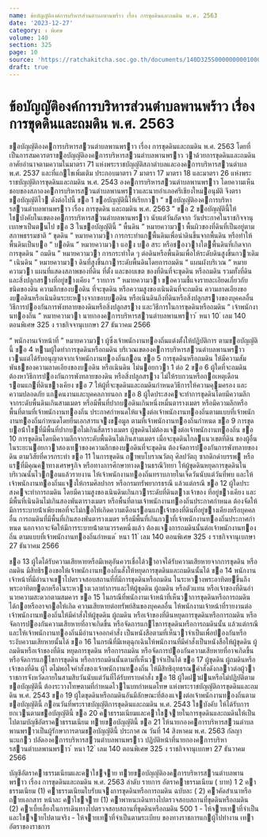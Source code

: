```yaml
---
name: ข้อบัญญัติองค์การบริหารส่วนตําบลพานพร้าว เรื่อง การขุดดินและถมดิน พ.ศ. 2563
date: '2023-12-27'
category: ง พิเศษ
volume: 140
section: 325
page: 10
source: 'https://ratchakitcha.soc.go.th/documents/140D325S0000000001000.pdf'
draft: true
---
```


# ข้อบัญญัติองค์การบริหารส่วนตําบลพานพร้าว เรื่อง การขุดดินและถมดิน พ.ศ. 2563

ขอบัญญัติองคการบริหารสวนตําบลพานพราว เรื่อง การขุดดินและถมดิน พ.ศ. 2563 โดยที่เป็นการสมควรตราขอบัญญัติองคการบริหารสวนตําบลพานพราว วาด้วยการขุดดินและถมดิน อาศัยอํานาจตามความในมาตรา 71 แห่งพระราชบัญญัติสภาตําบลและองคการบริหารสวนตําบล พ.ศ. 2537 และที่แกไขเพิ่มเติม ประกอบมาตรา 7 มาตรา 17 มาตรา 18 และมาตรา 26 แห่งพระราชบัญญัติการขุดดินและถมดิน พ.ศ. 2543 องคการบริหารสวนตําบลพานพราว โดยความเห็นชอบของสภาองคการบริหารสวนตําบลพานพราวและนายอําเภอศรีเชียงใหมอนุมัติ จึงตราขอบัญญัติไว ดังต่อไปนี้ ขอ 1 ขอบัญญัตินี้ให้เรียกวา “ ขอบัญญัติองคการบริหารสวนตําบลพานพราว เรื่อง การขุดดิน และถมดิน พ.ศ. 2563 ” ขอ 2 ขอบัญญัตินี้ให้ใชบังคับในเขตองคการบริหารสวนตําบลพานพราว นับแต่วันถัดจาก วันประกาศในราชกิจจานุเบกษาเป็นตนไป ขอ 3 ในขอบัญญัตินี้ “ พื้นดิน ” หมายความวา พื้นผิวของที่ดินที่เป็นอยู่ตามสภาพธรรมชาติ “ ขุดดิน ” หมายความวา การกระทําแกพื้นดินเพื่อนําดินขึ้นจากพื้นดิน หรือทําให้พื้นดินเป็นบอ “ บอดิน ” หมายความวา แอง บอ สระ หรือชองวางใตพื้นดินที่เกิดจากการขุดดิน “ ถมดิน ” หมายความวา การกระทําใด ๆ ต่อดินหรือพื้นดินเพื่อให้ระดับดินสูงขึ้นกวาเดิม “ เนินดิน ” หมายความวา ดินที่สูงขึ้นกวาระดับพื้นดินโดยการถมดิน “ แผนผังบริเวณ ” หมายความวา แผนที่แสดงสภาพของที่ดิน ที่ตั้ง และขอบเขต ของที่ดินที่จะขุดดิน หรือถมดิน รวมทั้งที่ดินและสิ่งปลูกสรางที่อยู่ขางเคียง “ รายการ ” หมายความวา ขอความชี้แจงรายละเอียดเกี่ยวกับชนิดของดิน ความลึกของบอดิน ที่จะขุดดิน หรือความสูงของเนินดินที่จะถมดิน ความลาดเอียงของบอดินหรือเนินดินระยะหางจากขอบบอดิน หรือเนินดินถึงที่ดินหรือสิ่งปลูกสรางของบุคคลอื่น วิธีการปองกันการพังทลายของดินหรือสิ่งปลูกสราง และวิธีการในการขุดดินหรือถมดิน “ เจ้าพนักงานทองถิ่น ” หมายความวา นายกองคการบริหารสวนตําบลพานพราว ้ หนา 10 ่ เลม 140 ตอนพิเศษ 325 ง ราชกิจจานุเบกษา 27 ธันวาคม 2566

“ พนักงานเจ้าหน้าที่ ” หมายความวา ผู้ซึ่งเจ้าพนักงานทองถิ่นแต่งตั้งให้ปฏิบัติการ ตามขอบัญญัตินี้ ขอ 4 หามผู้ใดทําการขุดดินหรือถมดิน บริเวณเขตองคการบริหารสวนตําบลพานพราว เวนแต่ได้รับอนุญาตจากเจ้าพนักงานทองถิ่นกอน ขอ 5 การขุดดินหรือถมดิน ให้มีความสัมพันธของความลาดเอียงของบอดิน หรือเนินดิน ไม่นอยกวา 1 ต่อ 2 ขอ 6 ผู้ใดที่จะถมดิน ต้องหาวิธีการปองกันการพังทลายของดิน หรือสิ่งปลูกสราง ไม่ให้รบกวนหรือกอเหตุเดือนรอนแกที่ดินขางเคียง ขอ 7 ให้ผู้ที่จะขุดดินและถมดินกําหนดวิธีการให้ความคุมครอง และความปลอดภัย แกคนงานและบุคคลภายนอก ขอ 8 ผู้ใดประสงคจะทําการขุดดินโดยมีความลึกจากระดับพื้นดินเกินสามเมตร หรือมีพื้นที่ปากบอดินเกินหนึ่งหมื่นตารางเมตร หรือมีความลึกหรือพื้นที่ตามที่เจ้าพนักงานทองถิ่น ประกาศกําหนดให้แจงต่อเจ้าพนักงานทองถิ่นตามแบบที่เจ้าพนักงานทองถิ่นกําหนดโดยยื่นเอกสารแจงขอมูล ตามที่เจ้าพนักงานทองถิ่นกําหนด ขอ 9 การขุดบอน้ําใชที่มีพื้นที่ปากบอไม่เกินสี่ตารางเมตร ผู้ขุดดินไม่ต้องแจงต่อเจ้าพนักงานทองถิ่น ขอ 10 การขุดดินโดยมีความลึกจากระดับพื้นดินไม่เกินสามเมตร เมื่อจะขุดดินใกลแนวเขตที่ดิน ของผู้อื่น ในระยะนอยกวาสองเทาของความลึกของบอดินที่จะขุดดิน ต้องจัดการปองกันการพังทลายของดิน ตามวิสัยที่ควรกระทํา ขอ 11 ในการขุดดิน ถาพบโบราณวัตถุ ศิลปวัตถุ ซากดึกดําบรรพ หรือแรที่มีคุณคาทางเศรษฐกิจ หรือทางการศึกษาทางดานธรณีวิทยา ให้ผู้ขุดดินหยุดการขุดดินในบริเวณนั้นไวกอนแล้วรายงาน ให้เจ้าพนักงานทองถิ่นทราบภายในเจ็ดวันนับแต่วันที่พบ และให้เจ้าพนักงานทองถิ่นแจงให้กรมศิลปากร หรือกรมทรัพยากรธรณี แล้วแต่กรณี ขอ 12 ผู้ใดประสงคจะทําการถมดิน โดยมีความสูงของเนินดินเกินกวาระดับที่ดินตางเจ้าของ ที่อยู่ขางเคียง และมีพื้นที่เนินดินไม่เกินสองพันตารางเมตร หรือพื้นที่ตามเจ้าพนักงานทองถิ่นประกาศกําหนด ต้องจัดให้มีการระบายน้ําเพียงพอที่จะไม่กอให้เกิดความเดือนรอนแกเจ้าของที่ดินที่อยู่ขางเคียงหรือบุคคลอื่น การถมดินที่มีพื้นที่เกินสองพันตารางเมตร หรือมีพื้นที่เกินกวาที่เจ้าพนักงานทองถิ่นประกาศกําหนด นอกจากจะจัดให้มีการระบายน้ําตามวรรคหนึ่งแล้ว ต้องแจงการถมดินนั้นต่อเจ้าพนักงานทองถิ่น ตามแบบที่เจ้าพนักงานทองถิ่นกําหนด ้ หนา 11 ่ เลม 140 ตอนพิเศษ 325 ง ราชกิจจานุเบกษา 27 ธันวาคม 2566

ขอ 13 ผู้ใดได้รับความเสียหายหรือมีเหตุอันควรเชื่อได้วาอาจได้รับความเสียหายจากการขุดดิน หรือถมดิน มีสิทธิรองขอให้เจ้าพนักงานทองถิ่นสั่งให้หยุดการขุดดินและถมดินนั้นได้ ขอ 14 พนักงานเจ้าหน้าที่มีอํานาจเขาไปตรวจสอบสถานที่ที่มีการขุดดินหรือถมดิน ในระหวางพระอาทิตยขึ้นถึงพระอาทิตยตกหรือในระหวางเวลาทําการและให้ผู้ขุดดิน ผู้ถมดิน หรือตัวแทน หรือเจ้าของที่ดินอํานวยความสะดวกตามสมควร ขอ 15 ในกรณีที่พนักงานเจ้าหน้าที่เห็นวาการขุดดินหรือการถมดิน ได้กอหรืออาจกอให้เกิด ความเสียหายต่อทรัพย์สินของบุคคลอื่น ให้พนักงานเจ้าหน้าที่รายงานต่อเจ้าพนักงานทองถิ่นให้มีคําสั่งให้ผู้ขุดดิน ผู้ถมดิน หรือเจ้าของที่ดินหยุดการขุดดินหรือการถมดิน หรือจัดการปองกันความเสียหายที่อาจเกิดขึ้น หรือจัดการแกไขการขุดดินหรือการถมดินนั้น แล้วแต่กรณี และให้เจ้าพนักงานทองถิ่นมีอํานาจออกคําสั่ง เป็นหนังสือตามที่เห็นวาจําเป็นเพื่อปองกันหรือระงับความเสียหายนั้นได้ ขอ 16 ในกรณีที่มีเหตุฉุกเฉินให้พนักงานที่มีคําสั่งเป็นหนังสือให้ผู้ขุดดิน ผู้ถมดินหรือเจ้าของที่ดิน หยุดการขุดดิน หรือการถมดิน หรือจัดการปองกันความเสียหายที่อาจเกิดขึ้นหรือจัดการแกไขการขุดดิน หรือการถมดินนั้นตามที่เห็นวาจําเป็นได้ ขอ 17 ผู้ขุดดิน ผู้ถมดินหรือเจ้าของที่ดิน ผู้ใ ดไม่พอใจคําสั่งของเจ้าพนักงานทองถิ่น ให้มีสิทธิอุทธรณคําสั่งดังกลาวต่อผู้วาราชการจังหวัดภายในสามสิบวันนับแต่วันที่ได้รับทราบคําสั่ง ขอ 18 ผู้ใดฝาฝนหรือไม่ปฏิบัติตามขอบัญญัตินี้ ต้องระวางโทษตามที่กําหนดไวในบทกําหนดโทษ แห่งพระราชบัญญัติการขุดดินและถมดิน พ.ศ. 2543 ขอ 19 ผู้ใดขุดดินหรือถมดินอันมีลักษณะที่ต้องแจงต่อเจ้าพนักงานทองถิ่นตามขอบัญญัตินี้ กอนวันที่พระราชบัญญัติการขุดดินและถมดิน พ.ศ. 2543 ใชบังคับ ให้ได้รับการยกเวนตามขอบัญญัตินี้ ขอ 20 คาธรรมเนียมและคาใชจายในการขุดดินและถมดินให้เป็นไปตามบัญชีอัตราคาธรรมเนียม ทายขอบัญญัตินี้ ขอ 21 ให้นายกองคการบริหารสวนตําบลพานพราวเป็นผู้รักษาการตามขอบัญญัตินี้ ประกาศ ณ วันที่ 14 สิงหาคม พ.ศ. 2563 กัลญา นะแกว ปลัดองคการบริหารสวนตําบลพานพราว ปฏิบัติหน้าที่นายกองคการบริหารสวนตําบลพานพราว ้ หนา 12 ่ เลม 140 ตอนพิเศษ 325 ง ราชกิจจานุเบกษา 27 ธันวาคม 2566

บัญชีอัตราคาธรรมเนียมและคาใชจาย ทายขอบัญญัติองคการบริหารสวนตําบลพานพราว เรื่อง การขุดดินและถมดิน พ.ศ. 2563 ลําดับ รายการ อัตราคาธรรมเนียม ( บาท) 1 2 คาธรรมเนียม (1) คาธรรมเนียมใบรับแจงการขุดดินหรือการถมดิน ฉบับละ ( 2) คาคัดสําเนาหรือถายเอกสาร หน้าละ คาใชจาย (1) คาพาหนะเดินทางไปตรวจสอบสถานที่ขุดดินหรือถมดิน (2) คาเบี้ยเลี้ยงในการเดินทางไปตรวจสอบสถานที่ขุดดินหรือถมดิน 500 1 - ให้จายเทาที่จําเป็น และใชจายไปตามจริง - ให้จายเทาที่จําเป็นตามระเบียบ ของทางราชการแกผู้ไปทํางาน เทาอัตราของราชการ
